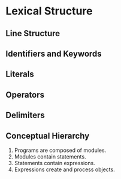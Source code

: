 # Lexical Structure

## Line Structure

## Identifiers and Keywords

## Literals

## Operators

## Delimiters

## Conceptual Hierarchy

1. Programs are composed of modules.
2. Modules contain statements.
3. Statements contain expressions.
4. Expressions create and process objects.
